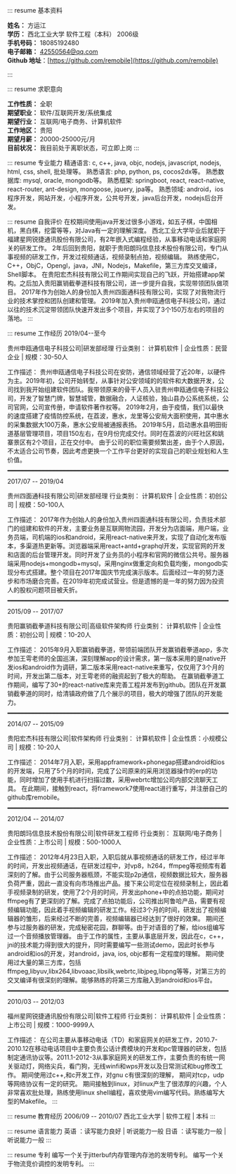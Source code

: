 <style>
.resumeContainer { font-size: 12px !important; }
dt { background: url(img/resumeMenubg.jpg) no-repeat 5px 0; }
ul { -webkit-padding-start: 0px; padding: 0px !important; }
li { list-style:none; }
h5 { height: 26px; line-height: 26px; color: #315AAA; text-indent: 20px; font-size: 14px; }
dd { padding-left: 20px; margin: 10px; line-height: 1.8em; }
hr { border:0.5px dotted gray !important; }
</style>

::: resume 基本资料

- **姓名：** 方运江
- **学历：** 西北工业大学  软件工程（本科）  2006级  
- **手机号码：** 18085192480  
- **电子邮箱：** 42550564@qq.com
- **Github 地址**：[https://github.com/remobile](https://github.com/remobile)

:::

::: resume 求职意向
- **工作性质：** 全职
- **期望职业：** 软件/互联网开发/系统集成
- **期望行业：** 互联网/电子商务、计算机软件
- **工作地区：** 贵阳
- **期望月薪：** 20000-25000元/月
- **目前状况：** 我目前处于离职状态，可立即上岗
:::

::: resume 专业能力
精通语言: c, c++, java, objc, nodejs, javascript, nodejs, html, css, shell, 批处理等。
熟悉语言: php, python, ps, cocos2dx等。
熟悉数据库: mysql, oracle, mongodb等。
熟悉框架: springboot, react, react-native, react-router, ant-design, mongoose, jquery, jpa等。
熟悉领域: android，ios程序开发，网站开发，小程序开发，公共号开发，java后台开发，nodejs后台开发。

::: resume 自我评价
在校期间使用java开发过很多小游戏，如五子棋，中国相机，黑白棋，挖雷等等，对Java有一定的理解深度。
西北工业大学毕业后就职于福建星网锐捷通讯股份有限公司，有2年嵌入式编程经验，从事移动电话和家庭网关的研发工作。
2年后回到贵阳，就职于贵阳朗玛信息技术股份有限公司，专门从事视频的研发工作，开发过视频通话，视频录制点拍，视频编辑。
熟练使用C，C++，ObjC，Opengl，java，JNI，Nodejs，Makefile，第三方库交叉编译，Shell脚本。
在贵阳宏杰科技有限公司工作期间实现自己的飞跃，开始搭建app架构。之后加入贵阳赢销截拳道科技有限公司，进一步提升自我，实现带领团队做项目。
2017年作为创始人的身份加入贵州四面通科技有限公司，实现了对我物流行业的技术掌控和团队创建和管理。
2019年加入贵州申瓯通信电子科技公司，通过以往的技术沉淀带领团队快速开发出多个项目，并实现了3个150万左右的项目的落地。
:::

::: resume 工作经历
2019/04--至今

贵州申瓯通信电子科技公司|研发部经理
行业类别： 计算机软件 |  企业性质：民营企业 | 规模：30-50人

工作描述：
贵州申瓯通信电子科技公司在安防，通信领域经营了近20年，以硬件为主。2019年初，公司开始转型，从事针对公安领域的的软件和大数据开发，公司找到我开始组建软件团队。我带领原来的骨干人员入驻贵州申瓯通信电子科技公司，开发了智慧门牌，智慧城管，数据融合，人证核验，独山县办公系统系统，公司官网，公司宣传册，申请软件著作权等。
2019年2月，由于疫情，我们以最快的速度搭建了疫情防控系统，在荔波，惠水，龙里等公安局大面积使用，其中惠水的采集数据大100万条，惠水公安局被通报表扬。
2019年5月，启动惠水县明田街道基层管理项目，项目150左右，在9月份完成交付。同时在荔波的兴旺社区和姚寨景区有2个项目，正在交付中。
由于公司的职位需要频繁出差，由于个人原因，不太适合公司节奏，因此考虑更换一个工作平台更好的实现自己的职业规划和人生价值。


---


2017/07 -- 2019/04

贵州四面通科技有限公司|研发部经理
行业类别： 计算机软件 |  企业性质：初创公司 | 规模：50-100人

工作描述：
2017年作为创始人的身份加入贵州四面通科技有限公司，负责技术部门的组建和软件的开发，主要业务是互联网物流园，开发分为店面端，用户端，业务员端，司机端的ios和android，采用react-native来开发，实现了自动化发布版本，多渠道热更新等。浏览器端采用react+antd+graphql开发，实现官网的开发和店面的后台管理开发。同时开发了业务员的小程序和官网的微信公共号。服务器端采用nodejs+mongodb+mysql，采用nginx做重定向和负载均衡，mongodb实现分布式搭建。整个项目在2017年国庆节完成演示版本。后面经过一年的努力逐步和市场磨合完善。在2019年初完成试营业。但是遗憾的是一年的努力因为投资人的股权问题项目被夭折。


---


2015/09 -- 2017/07

贵阳赢销截拳道科技有限公司|高级软件架构师
行业类别： 计算机软件 |  企业性质：初创公司 | 规模：10-20人

工作描述：
2015年9月入职赢销截拳道，带领前端团队开发赢销截拳道app，多次参加王雩老师的全国巡演，深刻理解app的设计需求，第一版本采用的是native开发ios和android作为调研，第二版本采用react-native来重写，仅仅用了3个月的时间，开发出第二版本，对王雩老师的融资起到了极大的帮助。
在赢销截拳道工作期间，编写了30+的react-native库来完善工程并发布到github。团队在开发赢销截拳道的同时，给清镇政府做了几个展示的项目，极大的增强了团队的开发能力。


---


2014/07 -- 2015/09

贵阳宏杰科技有限公司|软件架构师
行业类别： 计算机软件 |  企业性质：小规模公司 | 规模：10-20人

工作描述：
2014年7月入职，采用appframework+phonegap搭建android和ios的开发端，只用了5个月的时间，完成了公司原来的采用浏览器操作的erp的功能，同时增加了使用手机进行扫描过数，采用webrtc增加公司内部交流聊天工具。
在此期间，接触到react，将framework7使用react进行重写，并注册自己的github库remobile。

---


2012/04 -- 2014/07

贵阳朗玛信息技术股份有限公司|软件研发工程师
行业类别： 互联网/电子商务 |  企业性质：上市公司 | 规模：500-1000人

工作描述：
2012年4月23日入职，入职后就从事视频通话的研发工作，经过半年的时间，开发出视频通话，在研发过程中，对vp8，h264，ffmpeg等视频库有着深刻的了解。由于公司服务器瓶颈，不能实现p2p通信，视频数据比较大，服务器负荷严重，因此一直没有向市场推出产品。接下来公司定位在视频录制上，因此着手视频录制的研发，使用了2个月的时间，开发出phone+中的点拍功能，期间对ffmpeg有了更深刻的了解。完成了点拍功能后，公司推出阿鲁哈产品，需要有视频编辑功能，因此着手视频编辑的研发工作。经过3个月的时间，研发出了视频编辑器的雏形，后来经过不断的完善，视频编辑器已经达到了很好的效果。
期间还参与过服务器的研发，完成秘密花园，群聊等。由于对语音的了解，给ios组编写过一个音频播放管理器。
由于工作的属性，主要从事底层开发，因此在c，c++，jni的技术能力得到很大的提升，同时需要编写一些测试demo，因此时长参与android和ios的开发，对android，java, ios, objc都有一定程度的理解。
期间使用过大量的第三方库，包括ffmpeg,libyuv,libx264,libvoaac,libsilk,webrtc,libjpeg,libpng等等，对第三方的交叉编译有很深刻的理解。能够熟练的将第三方库融入到android和ios平台。


---


2010/03 -- 2012/03

福州星网锐捷通讯股份有限公司|软件工程师
行业类别： 计算机软件 | 企业性质：上市公司 | 规模：1000-9999人

工作描述：
在公司主要从事移动电话（TD）和家庭网关的研发工作，2010.7-2010.12在移动电话项目中主要负责公话计费模块的开发和pc管理器的研发，包括制定通讯协议等。2011.1-2012-3从事家庭网关的研发工作，主要负责的有统一网关驱动灯，网络尖兵，看门狗，无线winfi和wps开发以及日常测试和bug修改工作。
期间使用过c++,和c开发工作，对gnu c有很深刻的理解， 期间对tcp，udp等网络协议有一定的研究。 期间接触到linux，对linux产生了很浓厚的兴趣，个人非常喜欢批处理，熟练使用linux shell编程，喜欢使用vim编写代码。熟练编写大型的Makefile。
:::


::: resume 教育经历
2006/09 -- 2010/07
西北工业大学 | 软件工程 | 本科
:::

::: resume 语言能力
英语 ：读写能力良好 | 听说能力一般
日语 ：读写能力一般 | 听说能力一般
:::

::: resume 专利
编写一个关于jitterbuf内存管理内存池的发明专利。
编写一个关于物流竞价调控的发明专利。
:::
